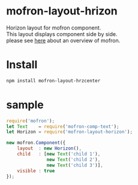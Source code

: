 # mofron-layout-hrizon
Horizon layout for mofron component.<br>
This layout displays component side by side.<br>
please see [here](https://github.com/simpart/mofron) about an overview of mofron.

# Install

```bash
npm install mofron-layout-hrzcenter
```

# sample
```javascript
require('mofron');
let Text    = require('mofron-comp-text');
let Horizon = require('mofron-layout-horizon');

new mofron.Component({
    layout  : new Horizon(),
    child   : [new Text('child 1'),
               new Text('child 2'),
               new Text('child 3')],
    visible : true
});
```

